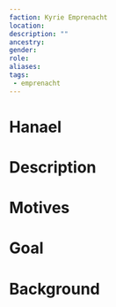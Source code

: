 ```yaml
---
faction: Kyrie Emprenacht
location:
description: ""
ancestry:
gender:
role:
aliases:
tags:
 - emprenacht
---
```

# Hanael

# Description


# Motives



# Goal



# Background


